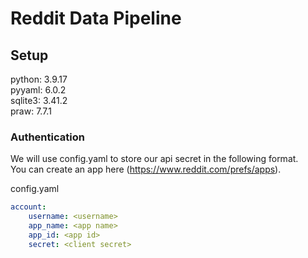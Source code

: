 # Reddit Data Pipeline

## Setup

python: 3.9.17  
pyyaml: 6.0.2  
sqlite3: 3.41.2  
praw: 7.7.1  

### Authentication
We will use config.yaml to store our api secret in the following format.  
You can create an app here (https://www.reddit.com/prefs/apps).  
  
config.yaml
```YAML  
account:  
    username: <username>
    app_name: <app name>
    app_id: <app id>  
    secret: <client secret>  
```